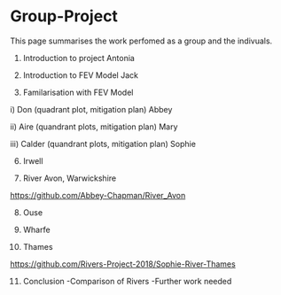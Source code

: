 # Group-Project
This page summarises the work perfomed as a group and the indivuals.

1) Introduction to project Antonia

2) Introduction to FEV Model Jack

3) Familarisation with FEV Model

 i) Don (quadrant plot, mitigation plan) Abbey

 ii) Aire (quandrant plots, mitigation plan) Mary

 iii) Calder (quandrant plots, mitigation plan) Sophie

6) Irwell

7) River Avon, Warwickshire

https://github.com/Abbey-Chapman/River_Avon

8) Ouse

9) Wharfe

10) Thames

https://github.com/Rivers-Project-2018/Sophie-River-Thames

11) Conclusion
-Comparison of Rivers
-Further work needed 





